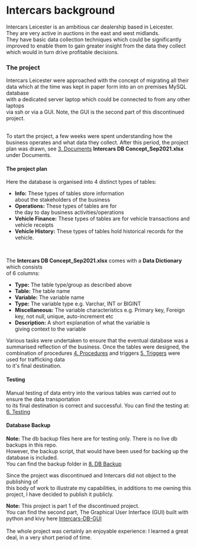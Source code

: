 <h1>Intercars background</h1>
<p>
Intercars Leicester is an ambitious car dealership based in Leicester.<br>
They are very active in auctions in the east and west midlands.<br>
They have basic data collection techniques which could be significantly<br>
improved to enable them to gain greater insight from the data they collect<br>
which would in turn drive profitable decisions.
</p>

<h3>The project</h3>
<p>
Intercars Leicester were approached with the concept of migrating all their<br>
data which at the time was kept in paper form into an on premises MySQL database<br>
with a dedicated server laptop which could be connected to from any other laptops<br>
via ssh or via a GUI. Note, the GUI is the second part of this discontinued project.<br><br>

To start the project, a few weeks were spent understanding how the<br>
business operates and what data they collect. After this period, the project<br>
plan was drawn, see <a href="https://github.com/ManunEbo/Intercars-DB/tree/master/Documents">3. Documents</a> <b>Intercars DB Concept_Sep2021.xlsx</b> under Documents.<br>

</p>


<h4>The project plan</h4>

<p>
Here the database is organised into 4 distinct types of tables: <br>

<ul>
<li> <b>Info:</b> These types of tables store information<br>about the stakeholders of the business</li>
<li> <b>Operations:</b> These types of tables are for<br>the day to day business activities/operations</li>
<li> <b>Vehicle Finance:</b> These types of tables are for vehicle transactions and vehicle receipts</li>
<li> <b>Vehicle History:</b> These types of tables hold historical records for the vehicle.</li>
</ul>
<br>

The <b>Intercars DB Concept_Sep2021.xlsx</b> comes with a <strong>Data Dictionary</strong> which consists<br>
of 6 columns:<br>

<ul>
<li> <strong>Type:</strong> The table type/group as described above</li>
<li> <strong>Table:</strong> The table name</li>
<li> <strong>Variable:</strong> The variable name</li>
<li> <strong>Type:</strong> The variable type e.g. Varchar, INT or BIGINT</li>
<li> <strong>Miscellaneous:</strong> The variable characteristics e.g. Primary key, Foreign key, not null, unique, auto-increment etc</li>
<li> <strong>Description:</strong> A short explanation of what the variable is<br>giving context to the variable</li>

</ul>

</p>

<p>
Various tasks were undertaken to ensure that the eventual database was a<br>
summarised reflection of the business. Once the tables were designed, the<br>
combination of procedures <a href="https://github.com/ManunEbo/Intercars-DB/tree/master/Procedures">4. Procedures</a>
 and triggers <a href="https://github.com/ManunEbo/Intercars-DB/tree/master/Triggers">5. Triggers</a> were used for trafficking data<br>
to it's final destination.
</p>


<h4>Testing</h4>
<p>
Manual testing of data entry into the various tables was carried out to ensure the data transportation<br>
to its final destination is correct and successful. You can find the testing at: <a href="https://github.com/ManunEbo/Intercars-DB/tree/master/Testing">6. Testing</a>
</p>

<h4>Database Backup</h4>
<p>
<b>Note:</b> The db backup files here are for testing only. There is no live db backups in this repo.<br>
However, the backup script, that would have been used for backing up the database is included.<br>
You can find the backup folder in <a href="https://github.com/ManunEbo/Intercars-DB/tree/master/DB%20Backup">8. DB Backup</a>
</p>

<p>
Since the project was discontinued and Intercars did not object to the publishing of<br>
this body of work to illustrate my capabilities, in additions to me owning this project,
I have decided to publish it publicly.

<b>Note:</b> This project is part 1 of the discontinued project.<br>
You can find the second part, The Graphical User Interface (GUI) built with python and kivy here <a href="https://github.com/ManunEbo/Intercars-DB-GUI">Intercars-DB-GUI</a>
<br><br>
The whole project was certainly an enjoyable experience: I learned a great deal, in a very short period of time.

</p>


